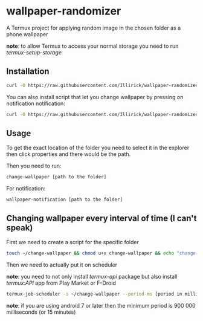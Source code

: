 # wallpaper-randomizer

A Termux project for applying random image in the chosen folder as a phone wallpaper

**note**: to allow Termux to access your normal storage you need to run *termux-setup-storage*

## Installation

```bash
curl -O https://raw.githubusercontent.com/Illirick/wallpaper-randomizer/main/change-wallpaper && chmod u+x change-wallpaper && mv change-wallpaper $PREFIX/bin/
```

You can also install script that let you change wallpaper by pressing on notification notification:

```bash
curl -O https://raw.githubusercontent.com/Illirick/wallpaper-randomizer/main/wallpaper-notification && chmod u+x wallpaper-notification && mv wallpaper-notification $PREFIX/bin/
```

## Usage

To get the exact location of the folder you need to select it in the explorer then click properties and there would be the path.

Then you need to run:

```bash
change-wallpaper [path to the folder]
```

For notification:

```
wallpaper-notification [path to the folder]
```

## Changing wallpaper every interval of time (I can't speak)

First we need to create a script for the specific folder

```bash
touch ~/change-wallpaper && chmod u+x change-wallpaper && echo "change-wallpaper [your folder]" > ~/change-wallpaper
```

Then we need to actually put it on scheduler

**note**: you need to not only install *termux-api* package but also install *termux:API* app from Play Market or F-Droid

```bash
termux-job-scheduler -s ~/change-wallpaper --period-ms [period in milliseconds] --persistent true
```

**note**: if you are using android 7 or later then the minimum period is 900 000 milliseconds (or 15 minutes)
